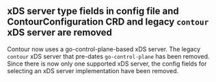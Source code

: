 ## xDS server type fields in config file and ContourConfiguration CRD and legacy `contour` xDS server are removed

Contour now uses a go-control-plane-based xDS server.
The legacy `contour` xDS server that pre-dates `go-control-plane` has been removed.
Since there is now only one supported xDS server, the config fields for selecting an xDS server implementation have been removed.